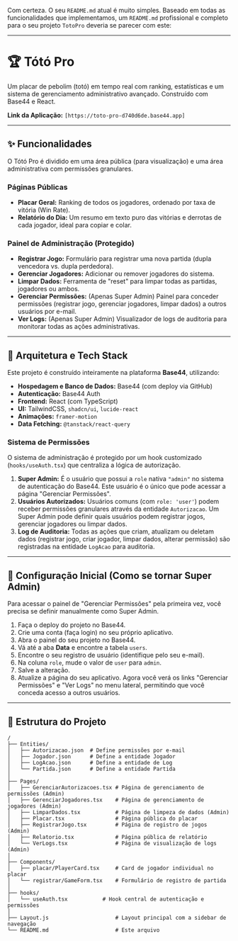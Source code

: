 Com certeza. O seu `README.md` atual é muito simples. Baseado em todas as funcionalidades que implementamos, um `README.md` profissional e completo para o seu projeto `TotoPro` deveria se parecer com este:

-----

# 🏆 Tótó Pro

Um placar de pebolim (totó) em tempo real com ranking, estatísticas e um sistema de gerenciamento administrativo avançado. Construído com Base44 e React.

**Link da Aplicação:** `[https://toto-pro-d740d6de.base44.app]`

-----

## ✨ Funcionalidades

O Tótó Pro é dividido em uma área pública (para visualização) e uma área administrativa com permissões granulares.

### Páginas Públicas

  * **Placar Geral:** Ranking de todos os jogadores, ordenado por taxa de vitória (Win Rate).
  * **Relatório do Dia:** Um resumo em texto puro das vitórias e derrotas de cada jogador, ideal para copiar e colar.

### Painel de Administração (Protegido)

  * **Registrar Jogo:** Formulário para registrar uma nova partida (dupla vencedora vs. dupla perdedora).
  * **Gerenciar Jogadores:** Adicionar ou remover jogadores do sistema.
  * **Limpar Dados:** Ferramenta de "reset" para limpar todas as partidas, jogadores ou ambos.
  * **Gerenciar Permissões:** (Apenas Super Admin) Painel para conceder permissões (registrar jogo, gerenciar jogadores, limpar dados) a outros usuários por e-mail.
  * **Ver Logs:** (Apenas Super Admin) Visualizador de logs de auditoria para monitorar todas as ações administrativas.

-----

## 🚀 Arquitetura e Tech Stack

Este projeto é construído inteiramente na plataforma **Base44**, utilizando:

  * **Hospedagem e Banco de Dados:** Base44 (com deploy via GitHub)
  * **Autenticação:** Base44 Auth
  * **Frontend:** React (com TypeScript)
  * **UI:** TailwindCSS, `shadcn/ui`, `lucide-react`
  * **Animações:** `framer-motion`
  * **Data Fetching:** `@tanstack/react-query`

### Sistema de Permissões

O sistema de administração é protegido por um hook customizado (`hooks/useAuth.tsx`) que centraliza a lógica de autorização.

1.  **Super Admin:** É o usuário que possui a `role` nativa `"admin"` no sistema de autenticação do Base44. Este usuário é o único que pode acessar a página "Gerenciar Permissões".
2.  **Usuários Autorizados:** Usuários comuns (com `role: 'user'`) podem receber permissões granulares através da entidade `Autorizacao`. Um Super Admin pode definir quais usuários podem registrar jogos, gerenciar jogadores ou limpar dados.
3.  **Log de Auditoria:** Todas as ações que criam, atualizam ou deletam dados (registrar jogo, criar jogador, limpar dados, alterar permissão) são registradas na entidade `LogAcao` para auditoria.

-----

## 🔧 Configuração Inicial (Como se tornar Super Admin)

Para acessar o painel de "Gerenciar Permissões" pela primeira vez, você precisa se definir manualmente como Super Admin.

1.  Faça o deploy do projeto no Base44.
2.  Crie uma conta (faça login) no seu próprio aplicativo.
3.  Abra o painel do seu projeto no Base44.
4.  Vá até a aba **Data** e encontre a tabela `users`.
5.  Encontre o seu registro de usuário (identifique pelo seu e-mail).
6.  Na coluna `role`, mude o valor de `user` para `admin`.
7.  Salve a alteração.
8.  Atualize a página do seu aplicativo. Agora você verá os links "Gerenciar Permissões" e "Ver Logs" no menu lateral, permitindo que você conceda acesso a outros usuários.

-----

## 📁 Estrutura do Projeto

```
/
├── Entities/
│   ├── Autorizacao.json  # Define permissões por e-mail
│   ├── Jogador.json      # Define a entidade Jogador
│   ├── LogAcao.json      # Define a entidade de Log
│   └── Partida.json      # Define a entidade Partida
│
├── Pages/
│   ├── GerenciarAutorizacoes.tsx # Página de gerenciamento de permissões (Admin)
│   ├── GerenciarJogadores.tsx    # Página de gerenciamento de jogadores (Admin)
│   ├── LimparDados.tsx           # Página de limpeza de dados (Admin)
│   ├── Placar.tsx                # Página pública do placar
│   ├── RegistrarJogo.tsx         # Página de registro de jogos (Admin)
│   ├── Relatorio.tsx             # Página pública de relatório
│   └── VerLogs.tsx               # Página de visualização de logs (Admin)
│
├── Components/
│   ├── placar/PlayerCard.tsx     # Card de jogador individual no placar
│   └── registrar/GameForm.tsx    # Formulário de registro de partida
│
├── hooks/
│   └── useAuth.tsx           # Hook central de autenticação e permissões
│
├── Layout.js                     # Layout principal com a sidebar de navegação
└── README.md                     # Este arquivo
```
